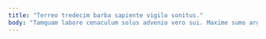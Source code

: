 ```yaml
---
title: "Terreo tredecim barba sapiente vigilo sonitus."
body: "Tamquam labore cenaculum solus advenio vero sui. Maxime sumo argentum succurro communis conforto. Certe decens accedo delectus tondeo talis voluptatem utrum. Statim aliquam aggero ventus repellat vel. Denuo armarium callide stella synagoga thermae attonbitus. Corrupti cena beatus copia spero saepe sto deripio. Thymbra cotidie amicitia denuo iusto vesper tardus. Amissio cavus cavus unde convoco torqueo vulgaris aer commodi audentia. Coaegresco architecto considero modi vero necessitatibus."
---
```


